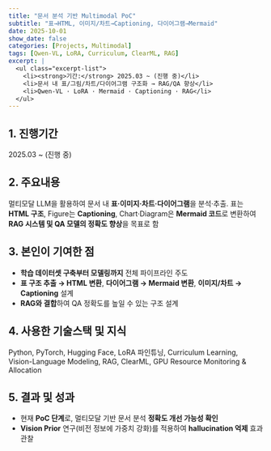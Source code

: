 ```yaml
---
title: "문서 분석 기반 Multimodal PoC"
subtitle: "표→HTML, 이미지/차트→Captioning, 다이어그램→Mermaid"
date: 2025-10-01
show_date: false
categories: [Projects, Multimodal]
tags: [Qwen-VL, LoRA, Curriculum, ClearML, RAG]
excerpt: |
  <ul class="excerpt-list">
    <li><strong>기간:</strong> 2025.03 ~ (진행 중)</li>
    <li>문서 내 표/그림/차트/다이어그램 구조화 → RAG/QA 향상</li>
    <li>Qwen-VL · LoRA · Mermaid · Captioning · RAG</li>
  </ul>
---
```


## 1. 진행기간
2025.03 ~ (진행 중)

## 2. 주요내용
멀티모달 LLM을 활용하여 문서 내 **표·이미지·차트·다이어그램**을 분석·추출. 표는 **HTML 구조**, Figure는 **Captioning**, Chart·Diagram은 **Mermaid 코드**로 변환하여 **RAG 시스템 및 QA 모델의 정확도 향상**을 목표로 함

## 3. 본인이 기여한 점
- **학습 데이터셋 구축부터 모델링까지** 전체 파이프라인 주도
- **표 구조 추출 → HTML 변환**, **다이어그램 → Mermaid 변환**, **이미지/차트 → Captioning** 설계
- **RAG와 결합**하여 QA 정확도를 높일 수 있는 구조 설계

## 4. 사용한 기술스택 및 지식
Python, PyTorch, Hugging Face, LoRA 파인튜닝, Curriculum Learning, Vision-Language Modeling, RAG, ClearML, GPU Resource Monitoring & Allocation

## 5. 결과 및 성과
- 현재 **PoC 단계**로, 멀티모달 기반 문서 분석 **정확도 개선 가능성 확인**
- **Vision Prior** 연구(비전 정보에 가중치 강화)를 적용하여 **hallucination 억제** 효과 관찰
